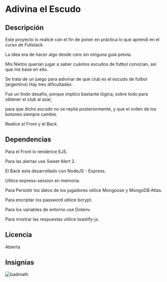 # Adivina el Escudo

## Descripción

Este proyecto lo realicé con el fin de poner en práctica lo que aprendí en el curso de Fullstack.

La idea era de hacer algo desde cero sin ninguna guía previa.

Mis Nietos querían jugar a saber cuántos escudos de futbol conocían, así que me base en ello.

Se trata de un juego para adivinar de que club es el escudo de futbol (argentino)
Hay tres dificultades.

Fue un lindo desafío, porque implico bastante lógica, sobre todo para obtener el club al azar,

para que dicho escudo no se repita posteriormente, y que el orden de los botones siempre cambie.

Realice el Front y el Back.



## Dependencias

Para el Front lo renderice EJS.

Para las alertas use Sweet Alert 2.

El Back esta desarrollado con NodeJS - Express.

Utilice express-session en memoria.

Para Persistir los datos de los jugadores utilice Mongoose y MongoDB Atlas.

Para encriptar los password utilice bcrypt.

Para los variables de entorno use Dotenv.

Para mostrar las respuestas utilice toastify-js.


## Licencia

Abierta

## Insignias

![badmath](https://img.shields.io/github/languages/top/nielsenjared/badmath)




